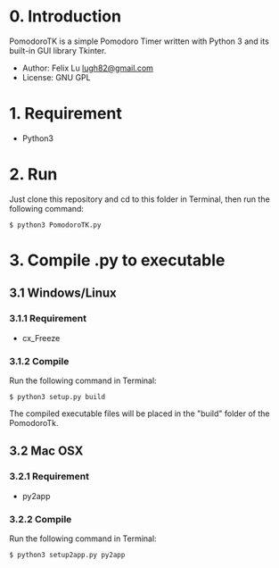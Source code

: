 # 0. Introduction

PomodoroTK is a simple Pomodoro Timer written with Python 3 and its built-in GUI library Tkinter.

* Author: Felix Lu <lugh82@gmail.com>
* License: GNU GPL

# 1. Requirement

* Python3

# 2. Run

Just clone this repository and cd to this folder in Terminal, then run the following command:

    $ python3 PomodoroTK.py

# 3. Compile .py to executable

## 3.1 Windows/Linux


### 3.1.1 Requirement

* cx_Freeze

### 3.1.2 Compile

Run the following command in Terminal:

    $ python3 setup.py build

The compiled executable files will be placed in the "build" folder of the PomodoroTk.

## 3.2 Mac OSX

### 3.2.1 Requirement

* py2app

### 3.2.2 Compile

Run the following command in Terminal:

    $ python3 setup2app.py py2app
